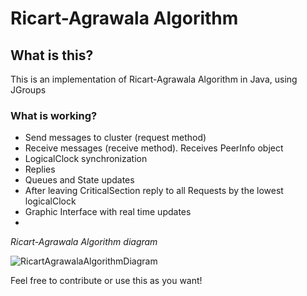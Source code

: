 # Ricart-Agrawala Algorithm

## What is this?
This is an implementation of Ricart-Agrawala Algorithm in Java, using JGroups

### What is working?
* Send messages to cluster (request method)
* Receive messages (receive method). Receives PeerInfo object
* LogicalClock synchronization
* Replies
* Queues and State updates
* After leaving CriticalSection reply to all Requests by the lowest logicalClock
* Graphic Interface with real time updates
* 
_Ricart-Agrawala Algorithm diagram_

![RicartAgrawalaAlgorithmDiagram](https://www.cs.rutgers.edu/~pxk/417/notes/images/mutex-ricart.png)

Feel free to contribute or use this as you want!
